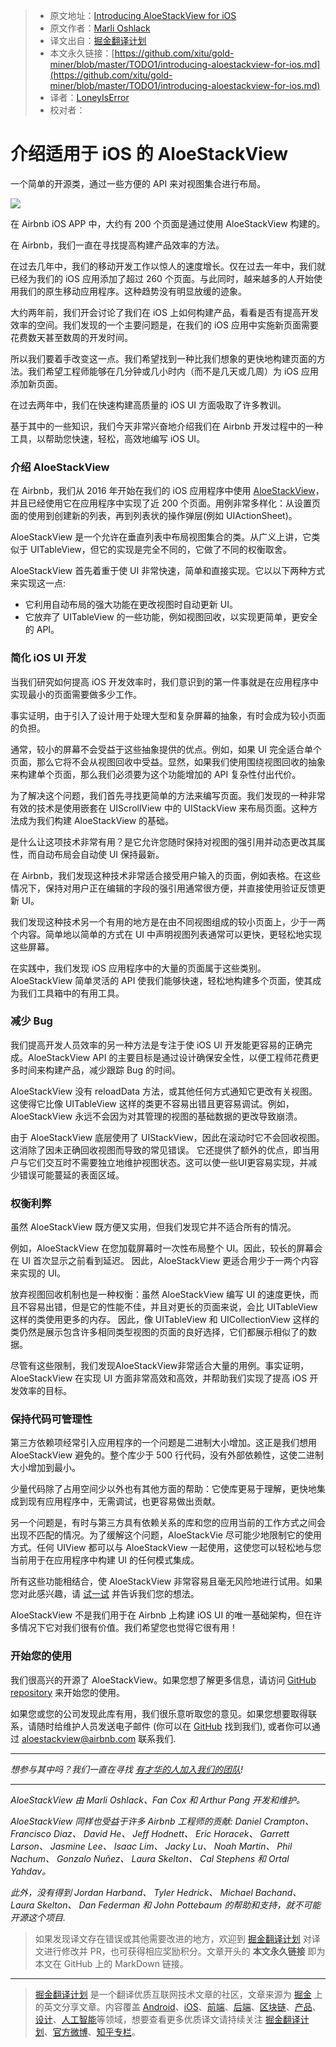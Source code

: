 > * 原文地址：[Introducing AloeStackView for iOS](https://medium.com/airbnb-engineering/introducing-aloestackview-for-ios-a676d253c6ba)
> * 原文作者：[Marli Oshlack](https://medium.com/@marli.oshlack?source=post_header_lockup)
> * 译文出自：[掘金翻译计划](https://github.com/xitu/gold-miner)
> * 本文永久链接：[https://github.com/xitu/gold-miner/blob/master/TODO1/introducing-aloestackview-for-ios.md](https://github.com/xitu/gold-miner/blob/master/TODO1/introducing-aloestackview-for-ios.md)
> * 译者：[LoneyIsError](https://github.com/LoneyIsError)
> * 校对者：

# 介绍适用于 iOS 的 AloeStackView

一个简单的开源类，通过一些方便的 API 来对视图集合进行布局。

![](https://cdn-images-1.medium.com/max/1000/1*vSbYW1xdhd0x9gXKJZDvYA.png)

在 Airbnb iOS APP 中，大约有 200 个页面是通过使用 AloeStackView 构建的。

在 Airbnb，我们一直在寻找提高构建产品效率的方法。

在过去几年中，我们的移动开发工作以惊人的速度增长。仅在过去一年中，我们就已经为我们的 iOS 应用添加了超过 260 个页面。与此同时，越来越多的人开始使用我们的原生移动应用程序。这种趋势没有明显放缓的迹象。

大约两年前，我们开会讨论了我们在 iOS 上如何构建产品，看看是否有提高开发效率的空间。我们发现的一个主要问题是，在我们的 iOS 应用中实施新页面需要花费数天甚至数周的开发时间。

所以我们要着手改变这一点。我们希望找到一种比我们想象的更快地构建页面的方法。我们希望工程师能够在几分钟或几小时内（而不是几天或几周）为 iOS 应用添加新页面。

在过去两年中，我们在快速构建高质量的 iOS UI 方面吸取了许多教训。

基于其中的一些知识，我们今天非常兴奋地介绍我们在 Airbnb 开发过程中的一种工具，以帮助您快速，轻松，高效地编写 iOS UI。

### 介绍 AloeStackView

在 Airbnb，我们从 2016 年开始在我们的 iOS 应用程序中使用 [AloeStackView](https://github.com/airbnb/AloeStackView)，并且已经使用它在应用程序中实现了近 200 个页面。用例非常多样化：从设置页面的使用到创建新的列表，再到列表状的操作弹层(例如 UIActionSheet)。

AloeStackView 是一个允许在垂直列表中布局视图集合的类。从广义上讲，它类似于 UITableView，但它的实现是完全不同的，它做了不同的权衡取舍。

AloeStackView 首先着重于使 UI 非常快速，简单和直接实现。它以以下两种方式来实现这一点:

*   它利用自动布局的强大功能在更改视图时自动更新 UI。
*   它放弃了 UITableView 的一些功能，例如视图回收，以实现更简单，更安全的 API。

### 简化 iOS UI 开发

当我们研究如何提高 iOS 开发效率时，我们意识到的第一件事就是在应用程序中实现最小的页面需要做多少工作。

事实证明，由于引入了设计用于处理大型和复杂屏幕的抽象，有时会成为较小页面的负担。

通常，较小的屏幕不会受益于这些抽象提供的优点。例如，如果 UI 完全适合单个页面，那么它将不会从视图回收中受益。显然，如果我们使用围绕视图回收的抽象来构建单个页面，那么我们必须要为这个功能增加的 API 复杂性付出代价。

为了解决这个问题，我们首先寻找更简单的方法来编写页面。我们发现的一种非常有效的技术是使用嵌套在 UIScrollView 中的 UIStackView 来布局页面。这种方法成为我们构建 AloeStackView 的基础。

是什么让这项技术非常有用？是它允许您随时保持对视图的强引用并动态更改其属性，而自动布局会自动使 UI 保持最新。

在 Airbnb，我们发现这种技术非常适合接受用户输入的页面，例如表格。在这些情况下，保持对用户正在编辑的字段的强引用通常很方便，并直接使用验证反馈更新 UI。

我们发现这种技术另一个有用的地方是在由不同视图组成的较小页面上，少于一两个内容。简单地以简单的方式在 UI 中声明视图列表通常可以更快，更轻松地实现这些屏幕。

在实践中，我们发现 iOS 应用程序中的大量的页面属于这些类别。AloeStackView 简单灵活的 API 使我们能够快速，轻松地构建多个页面，使其成为我们工具箱中的有用工具。

### 减少 Bug

我们提高开发人员效率的另一种方法是专注于使 iOS UI 开发能更容易的正确完成。AloeStackView API 的主要目标是通过设计确保安全性，以便工程师花费更多时间来构建产品，减少跟踪 Bug 的时间。

AloeStackView 没有 reloadData 方法，或其他任何方式通知它更改有关视图。这使得它比像 UITableView 这样的类更不容易出错且更容易调试。例如，AloeStackView 永远不会因为对其管理的视图的基础数据的更改导致崩溃。

由于 AloeStackView 底层使用了 UIStackView，因此在滚动时它不会回收视图。这消除了因未正确回收视图而导致的常见错误。 它还提供了额外的优点，即当用户与它们交互时不需要独立地维护视图状态。这可以使一些UI更容易实现，并减少错误可能蔓延的表面区域。

### 权衡利弊

虽然 AloeStackView 既方便又实用，但我们发现它并不适合所有的情况。

例如，AloeStackView 在您加载屏幕时一次性布局整个 UI。因此，较长的屏幕会在 UI 首次显示之前看到延迟。 因此，AloeStackView 更适合用少于一两个内容来实现的 UI。

放弃视图回收机制也是一种权衡：虽然 AloeStackView 编写 UI 的速度更快，而且不容易出错，但是它的性能不佳，并且对更长的页面来说，会比 UITableView 这样的类使用更多的内存。 因此，像 UITableView 和 UICollectionView 这样的类仍然是展示包含许多相同类型视图的页面的良好选择，它们都展示相似了的数据。

尽管有这些限制，我们发现AloeStackView非常适合大量的用例。事实证明，AloeStackView 在实现 UI 方面非常高效和高效，并帮助我们实现了提高 iOS 开发效率的目标。

### 保持代码可管理性

第三方依赖项经常引入应用程序的一个问题是二进制大小增加。这正是我们想用 AloeStackView 避免的。整个库少于 500 行代码，没有外部依赖性，这使二进制大小增加到最小。

少量代码除了占用空间少以外也有其他方面的帮助：它使库更易于理解，更快地集成到现有应用程序中，无需调试，也更容易做出贡献。

另一个问题是，有时与第三方具有依赖关系的库和您的应用当前的工作方式之间会出现不匹配的情况。为了缓解这个问题，AloeStackVie 尽可能少地限制它的使用方式。任何 UIView 都可以与 AloeStackView 一起使用，这使您可以轻松地与您当前用于在应用程序中构建 UI 的任何模式集成。

所有这些功能相结合，使 AloeStackView 非常容易且毫无风险地进行试用。如果您对此感兴趣，请 [试一试](https://github.com/airbnb/AloeStackView) 并告诉我们您的想法。

AloeStackView 不是我们用于在 Airbnb 上构建 iOS UI 的唯一基础架构，但在许多情况下它对我们很有价值。我们希望您也觉得它很有用！

### 开始您的使用

我们很高兴的开源了 AloeStackView。如果您想了解更多信息，请访问 [GitHub repository](https://github.com/airbnb/AloeStackView) 来开始您的使用。

如果您或您的公司发现此库有用，我们很乐意听取您的意见。如果您想要取得联系，请随时给维护人员发送电子邮件 (你可以在 [GitHub](https://github.com/airbnb/AloeStackView#maintainers) 找到我们), 或者你可以通过 [aloestackview@airbnb.com](mailto:aloestackview@airbnb.com) 联系我们.

* * *

_想参与其中吗？我们一直在寻找_ [_有才华的人加入我们的团队_](https://www.airbnb.com/careers)_!_

* * *

_AloeStackView 由 Marli Oshlack、Fan Cox 和 Arthur Pang 开发和维护。_

_AloeStackView 同样也受益于许多 Airbnb 工程师的贡献: Daniel Crampton、Francisco Diaz、 David He、 Jeff Hodnett、 Eric Horacek、 Garrett Larson、 Jasmine Lee、 Isaac Lim、 Jacky Lu、 Noah Martin、 Phil Nachum、 Gonzalo Nuñez、 Laura Skelton、 Cal Stephens 和 Ortal Yahdav。_

_此外，没有得到 Jordan Harband、 Tyler Hedrick、 Michael Bachand、 Laura Skelton、 Dan Federman 和 John Pottebaum 的帮助和支持，就不可能开源这个项目._

> 如果发现译文存在错误或其他需要改进的地方，欢迎到 [掘金翻译计划](https://github.com/xitu/gold-miner) 对译文进行修改并 PR，也可获得相应奖励积分。文章开头的 **本文永久链接** 即为本文在 GitHub 上的 MarkDown 链接。


---

> [掘金翻译计划](https://github.com/xitu/gold-miner) 是一个翻译优质互联网技术文章的社区，文章来源为 [掘金](https://juejin.im) 上的英文分享文章。内容覆盖 [Android](https://github.com/xitu/gold-miner#android)、[iOS](https://github.com/xitu/gold-miner#ios)、[前端](https://github.com/xitu/gold-miner#前端)、[后端](https://github.com/xitu/gold-miner#后端)、[区块链](https://github.com/xitu/gold-miner#区块链)、[产品](https://github.com/xitu/gold-miner#产品)、[设计](https://github.com/xitu/gold-miner#设计)、[人工智能](https://github.com/xitu/gold-miner#人工智能)等领域，想要查看更多优质译文请持续关注 [掘金翻译计划](https://github.com/xitu/gold-miner)、[官方微博](http://weibo.com/juejinfanyi)、[知乎专栏](https://zhuanlan.zhihu.com/juejinfanyi)。
